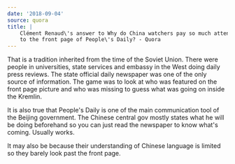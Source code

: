 ```yaml
---
date: '2018-09-04'
source: quora
title: |
    Clément Renaud\'s answer to Why do China watchers pay so much attention
    to the front page of People\'s Daily? - Quora
---
```


That is a tradition inherited from the time of the Soviet Union. There
were people in universities, state services and embassy in the West
doing daily press reviews. The state official daily newspaper was one of
the only source of information. The game was to look at who was featured
on the front page picture and who was missing to guess what was going on
inside the Kremlin.

It is also true that People\'s Daily is one of the main communication
tool of the Beijing government. The Chinese central gov mostly states
what he will be doing beforehand so you can just read the newspaper to
know what\'s coming. Usually works.

It may also be because their understanding of Chinese language is
limited so they barely look past the front page.
